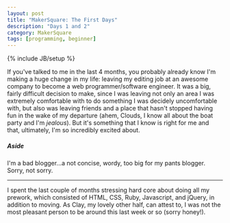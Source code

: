 ```yaml
---
layout: post
title: "MakerSquare: The First Days"
description: "Days 1 and 2"
category: MakerSquare
tags: [programming, beginner]
---
```

{% include JB/setup %}

If you've talked to me in the last 4 months, you probably already know I'm making a huge change in my life: leaving my editing job at an awesome company to become a web programmer/software engineer. It was a big, fairly difficult decision to make, since I was leaving not only an area I was extremely comfortable with to do something I was decidely uncomfortable with, but also was leaving friends and a place that hasn't stopped having fun in the wake of my departure (ahem, Clouds, I know all about the boat party and I'm <em>jealous</em>). But it's something that I know is right for me and that, ultimately, I'm so incredibly excited about.

<h5><em>Aside</em></h5>
I'm a bad blogger...a not concise, wordy, too big for my pants blogger. Sorry, not sorry.

----------------------------------------------------------------------------------

I spent the last couple of months stressing hard core about doing all my prework, which consisted of HTML, CSS, Ruby, Javascript, and jQuery, in addition to moving. As Clay, my lovely other half, can attest to, I was not the most pleasant person to be around this last week or so (sorry honey!).


